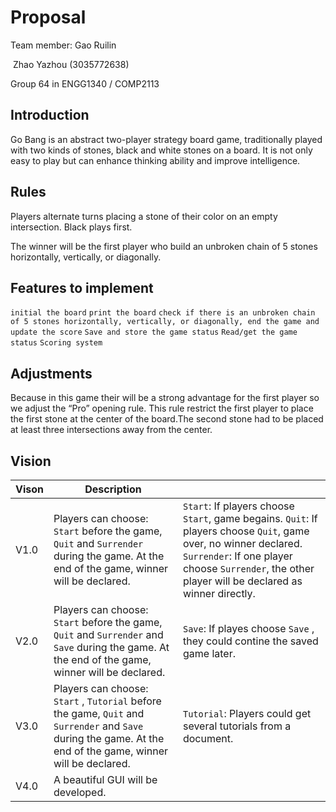 # Proposal

Team member: Gao Ruilin

​							Zhao Yazhou (3035772638)

Group 64 in ENGG1340 / COMP2113

## **Introduction**  

Go Bang is an abstract two-player strategy board game, traditionally played with two kinds of stones, black and white stones on a board. It is not only easy to play but can enhance thinking ability and improve intelligence. 

## **Rules**  

Players alternate turns placing a stone of their color on an empty intersection. Black plays first. 

The winner will be the first player who build an unbroken chain of 5 stones horizontally, vertically, or diagonally.  

## **Features to implement**  

`initial the board`
`print the board`
`check if there is an unbroken chain of 5 stones horizontally, vertically, or diagonally, end the game and update the score`
`Save and store the game status`
`Read/get the game status`
`Scoring system`  

## **Adjustments**

Because in this game their will be a strong advantage for the first player so we adjust the “Pro” opening rule. This rule restrict the first player to place the first stone at the center of the board.The second stone had to be placed at least three intersections away from the center.

## Vision

| Vison | Description                                                  |                                                              |
| ----- | ------------------------------------------------------------ | ------------------------------------------------------------ |
| V1.0  | Players can choose: `Start` before the game, `Quit` and `Surrender` during the game. At the end of the game, winner will be declared. | `Start`: If players choose `Start`, game begains. `Quit`: If players choose `Quit`, game over, no winner declared. `Surrender`: If one player choose `Surrender`, the other player will be declared as winner directly. |
| V2.0  | Players can choose: `Start` before the game, `Quit` and `Surrender`  and  `Save`  during the game. At the end of the game, winner will be declared. | `Save`: If playes choose `Save` , they could contine the saved game later. |
| V3.0  | Players can choose: `Start` , `Tutorial` before the game, `Quit` and `Surrender`  and  `Save`  during the game. At the end of the game, winner will be declared. | `Tutorial`: Players could get several tutorials from a document. |
| V4.0  | A beautiful GUI will be developed.                           |                                                              |

